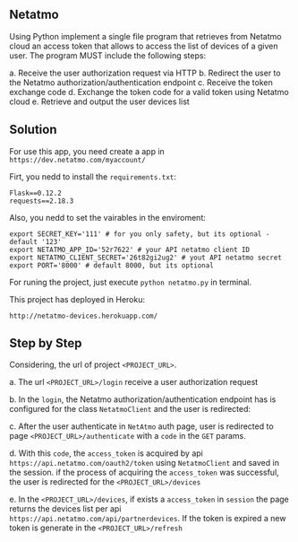 Netatmo
--------

Using Python implement a single file program that retrieves from Netatmo cloud an access token that allows to access the list of devices of a given user.
The program MUST include the following steps:

a. Receive the user authorization request via HTTP
b. Redirect the user to the Netatmo authorization/authentication endpoint
c. Receive the token exchange code
d. Exchange the token code for a valid token using Netatmo cloud
e. Retrieve and output the user devices list


Solution
--------

For use this app, you need create a app in ``https://dev.netatmo.com/myaccount/``

Firt, you nedd to install the ``requirements.txt``:
    
    Flask==0.12.2
    requests==2.18.3


Also, you nedd to set the vairables in the enviroment:
	
	export SECRET_KEY='111' # for you only safety, but its optional - default '123'
	export NETATMO_APP_ID='52r7622' # your API netatmo client ID
	export NETATMO_CLIENT_SECRET='26t82gi2ug2' # yout API netatmo secret
	export PORT='8000' # default 8000, but its optional


For runing the project, just execute ``python netatmo.py`` in terminal.

This project has deployed in Heroku:
  
    http://netatmo-devices.herokuapp.com/


Step by Step
------------

Considering, the url of project ``<PROJECT_URL>``.


a. The url ``<PROJECT_URL>/login`` receive a user authorization request


b. In the ``login``, the Netatmo authorization/authentication endpoint has is configured for the class ``NetatmoClient`` and the user is redirected:


c. After the user authenticate in ``NetAtmo`` auth page, user is redirected to page ``<PROJECT_URL>/authenticate`` with a ``code`` in the ``GET`` params.


d. With this ``code``, the ``access_token`` is acquired by api ``https://api.netatmo.com/oauth2/token`` using ``NetatmoClient`` and saved in the session. if the process of acquiring the ``access_token`` was successful, the user is redirected for the ``<PROJECT_URL>/devices``


e. In the ``<PROJECT_URL>/devices``, if exists a ``access_token`` in ``session`` the page returns the devices list per api ``https://api.netatmo.com/api/partnerdevices``. If the token is expired a new token is generate in the ``<PROJECT_URL>/refresh``

     